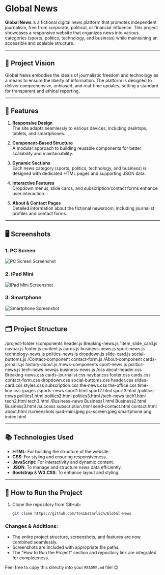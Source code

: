 # Global News

**Global News** is a fictional digital news platform that promotes independent journalism, free from corporate, political, or financial influence. This project showcases a responsive website that organizes news into various categories (sports, politics, technology, and business) while maintaining an accessible and scalable structure.

---

## 🚀 Project Vision

Global News embodies the ideals of journalistic freedom and technology as a means to ensure the liberty of information. The platform is designed to deliver comprehensive, unbiased, and real-time updates, setting a standard for transparent and ethical reporting.

---

## 🌟 Features

1. **Responsive Design**  
   The site adapts seamlessly to various devices, including desktops, tablets, and smartphones.

2. **Component-Based Structure**  
   A modular approach to building reusable components for better scalability and maintainability.

3. **Dynamic Sections**  
   Each news category (sports, politics, technology, and business) is designed with dedicated HTML pages and supporting JSON data.

4. **Interactive Features**  
   Dropdown menus, slide cards, and subscription/contact forms enhance user interaction.

5. **About & Contact Pages**  
   Detailed information about the fictional newsroom, including journalist profiles and contact forms.

---

## 🖥️ Screenshots

### 1. **PC Screen**  
   ![PC Screen Screenshot](./screenshots/pc-screen.jpeg)  

### 2. **iPad Mini**  
   ![iPad Mini Screenshot](./screenshots/ipad-mini.jpeg)  

### 3. **Smartphone**  
   ![Smartphone Screenshot](./screenshots/smartphone.png)  

---

## 🗂️ Project Structure

/project-folder
    /components
        header.js
        Breaking-news.js
        1item_slide_card.js
        navbar.js
        footer.js
        content.js
        cards.js
        business-news.js
        sport-news.js
        technology-news.js
        politics-news.js
        dropdown.js
        slide-card.js
        social-buttoms.js
          /Contact-component
            contact-form.js
          /About-component
            cards-jornalis.js
            history-about.js
          /news-components
            sport-news.js
            politics-news.js
            tech-news.newsjs
            business-news.js
    /css
        about-header.css
        Breaking-news.css
        cards-journalist.css
        navbar.css
        footer.css
        cards.css
        contact-form.css
        dropdown.css
        social-buttoms.css
        header.css
        slides-card.css
        styles.css
        subscription.css
        the-news.css
        the-office.css
        time-line.css
    /pages
        /sports-news
            sport1.html
            sport2.html
            sport3.html
        /politics-news
            politics1.html
            politics2.html
            politics3.html
         /tech-news
            tech1.html
            tech2.html
            tech3.html
        /Business-news
            Business1.html
            Business2.html
            Business3.html
        /success
            subscription.html
            send-contact.html
        contact.html
        about.html
    /screenshots
        ipad-mini.jpeg
        pc-screen.jpeg
        smartphone.png
    index.html


---

## 📚 Technologies Used

- **HTML**: For building the structure of the website.
- **CSS**: For styling and ensuring responsiveness.
- **JavaScript**: For interactivity and dynamic content.
- **JSON**: To manage and structure news data efficiently.
- **Bootstrap** & **W3.CSS**: To enhance layout and styling.

---

## 🔨 How to Run the Project

1. Clone the repository from GitHub:
   ```bash
   git clone https://github.com/ToniEstarlich/Global-News


### Changes & Additions:
- The entire project structure, screenshots, and features are now combined seamlessly.
- Screenshots are included with appropriate file paths.
- The "How to Run the Project" section and repository link are integrated for completeness.

Feel free to copy this directly into your `README.md` file! 😊
